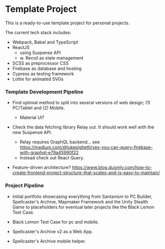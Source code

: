 # Template Project
This is a ready-to-use template project for personal projects.

The current tech stack includes:
- Webpack, Babel and TypeScript
- ReactJS
    - using Suspense API
    - w. Recoil as state management
- SCSS as preprocessor CSS
- Firebase as database and hosting
- Cypress as testing framework
- Lottie for animated SVGs

### Template Development Pipeline

- Find optimal method to split into several versions of web design; (1) PC/Tablet and (2) Mobile.
    - Material UI?

- Check the data fetching library Relay out. It should work well with the new Suspense API.
    - Relay requires GraphQL backend... see https://medium.com/@lukepighetti/yes-you-can-query-firebase-with-graphql-e79a45990f22
    - Instead check out React Query.

- Feature-driven architecture? https://www.blog.duomly.com/how-to-create-frontend-project-structure-that-scales-and-is-easy-to-maintain/

### Project Pipeline

- Initial portfolio showcasing everything from Santanism to PC Builder, Spellcaster's Archive, Mapmaker Framework and the Unity Stealth Game to placeholders for eventual later projects like the Black Lemon Test Case.

- Black Lemon Test Case for pc and mobile.

- Spellcaster's Archive v2 as a Web App.

- Spellcaster's Archive mobile helper.
